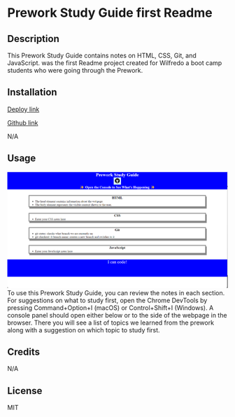 # Prework Study Guide first Readme

## Description

This Prework Study Guide contains notes on HTML, CSS, Git, and JavaScript. 
 was the first Readme project created for Wilfredo a boot camp students who were going through the Prework. 

## Installation
[Deploy link](https://will198735.github.io/Prework-study-guide/)

[Github link](https://github.com/will198735/Prework-study-guide)

N/A

## Usage
![Webpage screenshot](./assets/images/Screenshot%20.png)
To use this Prework Study Guide, you can review the notes in each section. For suggestions on what to study first, open the Chrome DevTools by pressing Command+Option+I (macOS) or Control+Shift+I (Windows). A console panel should open either below or to the side of the webpage in the browser. There you will see a list of topics we learned from the prework along with a suggestion on which topic to study first.

## Credits

N/A

## License
MIT 

